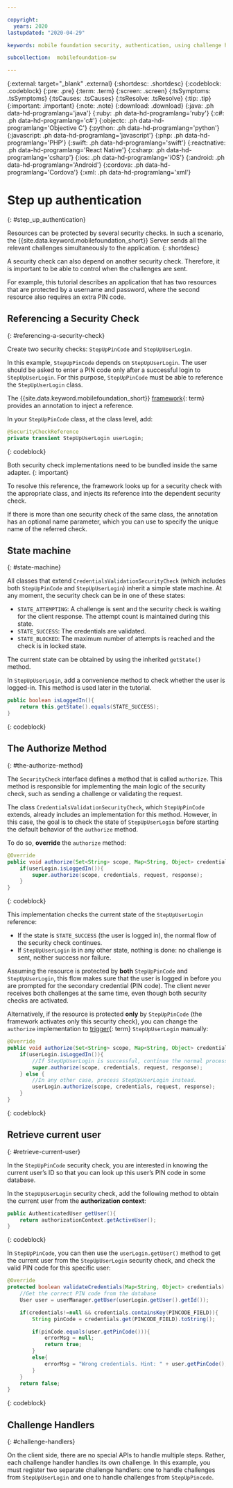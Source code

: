 ```yaml
---

copyright:
  years: 2020
lastupdated: "2020-04-29"

keywords: mobile foundation security, authentication, using challenge handlers

subcollection:  mobilefoundation-sw

---
```


{:external: target="_blank" .external}
{:shortdesc: .shortdesc}
{:codeblock: .codeblock}
{:pre: .pre}
{:term: .term}
{:screen: .screen}
{:tsSymptoms: .tsSymptoms}
{:tsCauses: .tsCauses}
{:tsResolve: .tsResolve}
{:tip: .tip}
{:important: .important}
{:note: .note}
{:download: .download}
{:java: .ph data-hd-programlang='java'}
{:ruby: .ph data-hd-programlang='ruby'}
{:c#: .ph data-hd-programlang='c#'}
{:objectc: .ph data-hd-programlang='Objective C'}
{:python: .ph data-hd-programlang='python'}
{:javascript: .ph data-hd-programlang='javascript'}
{:php: .ph data-hd-programlang='PHP'}
{:swift: .ph data-hd-programlang='swift'}
{:reactnative: .ph data-hd-programlang='React Native'}
{:csharp: .ph data-hd-programlang='csharp'}
{:ios: .ph data-hd-programlang='iOS'}
{:android: .ph data-hd-programlang='Android'}
{:cordova: .ph data-hd-programlang='Cordova'}
{:xml: .ph data-hd-programlang='xml'}

# Step up authentication
{: #step_up_authentication}

Resources can be protected by several security checks. In such a scenario, the {{site.data.keyword.mobilefoundation_short}} Server sends all the relevant challenges simultaneously to the application.
{: shortdesc}

A security check can also depend on another security check. Therefore, it is important to be able to control when the challenges are sent.

For example, this tutorial describes an application that has two resources that are protected by a username and password, where the second resource also requires an extra PIN code.

## Referencing a Security Check
{: #referencing-a-security-check}

Create two security checks: `StepUpPinCode` and `StepUpUserLogin`.

In this example, `StepUpPinCode` depends on `StepUpUserLogin`. The user should be asked to enter a PIN code only after a successful login to `StepUpUserLogin`. For this purpose, `StepUpPinCode` must be able to reference the `StepUpUserLogin` class.

The {{site.data.keyword.mobilefoundation_short}} [framework](#x2023472){: term} provides an annotation to inject a reference.

In your `StepUpPinCode` class, at the class level, add:

```java
@SecurityCheckReference
private transient StepUpUserLogin userLogin;
```
{: codeblock}

Both security check implementations need to be bundled inside the same adapter.
{: important}

To resolve this reference, the framework looks up for a security check with the appropriate class, and injects its reference into the dependent security check.

If there is more than one security check of the same class, the annotation has an optional name parameter, which you can use to specify the unique name of the referred check.

## State machine
{: #state-machine}

All classes that extend `CredentialsValidationSecurityCheck` (which includes both `StepUpPinCode` and `StepUpUserLogin`) inherit a simple state machine. At any moment, the security check can be in one of these states:
- `STATE_ATTEMPTING`: A challenge is sent and the security check is waiting for the client response. The attempt count is maintained during this state.
- `STATE_SUCCESS`: The credentials are validated.
- `STATE_BLOCKED`: The maximum number of attempts is reached and the check is in locked state.

The current state can be obtained by using the inherited `getState()` method.

In `StepUpUserLogin`, add a convenience method to check whether the user is logged-in. This method is used later in the tutorial.

```java
public boolean isLoggedIn(){
    return this.getState().equals(STATE_SUCCESS);
}
```
{: codeblock}

## The Authorize Method
{: #the-authorize-method}

The `SecurityCheck` interface defines a method that is called `authorize`. This method is responsible for implementing the main logic of the security check, such as sending a challenge or validating the request.

The class `CredentialsValidationSecurityCheck`, which `StepUpPinCode` extends, already includes an implementation for this method. However, in this case, the goal is to check the state of `StepUpUserLogin` before starting the default behavior of the `authorize` method.

To do so, **override** the `authorize` method:

```java
@Override
public void authorize(Set<String> scope, Map<String, Object> credentials, HttpServletRequest request, AuthorizationResponse response) {
    if(userLogin.isLoggedIn()){
        super.authorize(scope, credentials, request, response);
    }
}
```
{: codeblock}

This implementation checks the current state of the `StepUpUserLogin` reference:
- If the state is `STATE_SUCCESS` (the user is logged in), the normal flow of the security check continues.
- If `StepUpUserLogin` is in any other state, nothing is done: no challenge is sent, neither success nor failure.

Assuming the resource is protected by **both** `StepUpPinCode` and `StepUpUserLogin`, this flow makes sure that the user is logged in before you are prompted for the secondary credential (PIN code). The client never receives both challenges at the same time, even though both security checks are activated.

Alternatively, if the resource is protected **only** by `StepUpPinCode` (the framework activates only this security check), you can change the `authorize` implementation to [trigger](#x2005384){: term} `StepUpUserLogin` manually:

```java
@Override
public void authorize(Set<String> scope, Map<String, Object> credentials, HttpServletRequest request, AuthorizationResponse response) {
    if(userLogin.isLoggedIn()){
        //If StepUpUserLogin is successful, continue the normal processing of StepUpPinCode
        super.authorize(scope, credentials, request, response);
    } else {
        //In any other case, process StepUpUserLogin instead.
        userLogin.authorize(scope, credentials, request, response);
    }
}
```
{: codeblock}

## Retrieve current user
{: #retrieve-current-user}

In the `StepUpPinCode` security check, you are interested in knowing the current user’s ID so that you can look up this user’s PIN code in some database.

In the `StepUpUserLogin` security check, add the following method to obtain the current user from the **authorization context**:

```java
public AuthenticatedUser getUser(){
    return authorizationContext.getActiveUser();
}
```
{: codeblock}

In `StepUpPinCode`, you can then use the `userLogin.getUser()` method to get the current user from the `StepUpUserLogin` security check, and check the valid PIN code for this specific user:

```java
@Override
protected boolean validateCredentials(Map<String, Object> credentials) {
    //Get the correct PIN code from the database
    User user = userManager.getUser(userLogin.getUser().getId());

    if(credentials!=null && credentials.containsKey(PINCODE_FIELD)){
        String pinCode = credentials.get(PINCODE_FIELD).toString();

        if(pinCode.equals(user.getPinCode())){
            errorMsg = null;
            return true;
        }
        else{
            errorMsg = "Wrong credentials. Hint: " + user.getPinCode();
        }
    }
    return false;
}
```
{: codeblock}

## Challenge Handlers
{: #challenge-handlers}

On the client side, there are no special APIs to handle multiple steps. Rather, each challenge handler handles its own challenge. In this example, you must register two separate challenge handlers: one to handle challenges from `StepUpUserLogin` and one to handle challenges from `StepUpPincode`.
